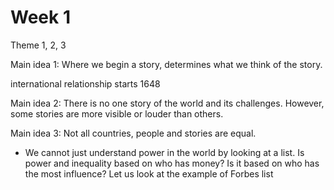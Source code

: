 # Week 1
Theme 1, 2, 3




Main idea 1: Where we begin a story, determines
what we think of the story.

international relationship
starts 1648


Main idea 2: There is no one story of the world
and its challenges. However, some stories are
more visible or louder than others.


Main idea 3: Not all countries, people and
stories are equal.
- We cannot just understand power in the world by looking at a list. Is
power and inequality based on who has money? Is it based on who has
the most influence? Let us look at the example of Forbes list